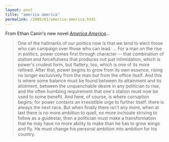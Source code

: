 ```yaml
---
layout: post
title: "america america"
permalink: /2009/01/america-america.html
---
```


<p>From Ethan Canin's new novel <em><a href="http://www.amazon.com/America-Novel-Ethan-Canin/dp/0679456805">America America</a></em>...</p>

<blockquote>One of the hallmarks of our politics now is that we tend to elect those who can campaign over those who can lead. ... For a man on the rise in politics, power comes first through character -- that combination of station and forcefulness that produces not just intimidation, which is power's crudest form, but flattery, too, which is one of its more refined. After that, power begins to grow from its own essence, rising no longer exclusively from the man but from the office itself. And this is where some balance must be found between its attainment and its allotment, between the unquenchable desire in any politician to rise, and the often humbling requirement that one's station must now be used to some benefit. And here, of course, is where corruption begins; for power contains an irresistible urge to further itself: there is always the next race. But when finally there isn't any more, when at last there is no more ambition to quell, no more inchoate striving to follow as a guidestar, then a politician must make a transformation that he may have no more ability to make than he has to grow wings and fly. He must change his personal ambition into ambition for his country.</blockquote>


